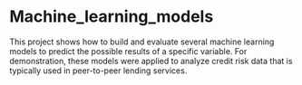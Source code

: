 # Machine_learning_models

This project shows how to build and evaluate several machine learning models to predict the possible results of a specific variable.
For demonstration, these models were applied to analyze credit risk data that is typically used in peer-to-peer lending services.
